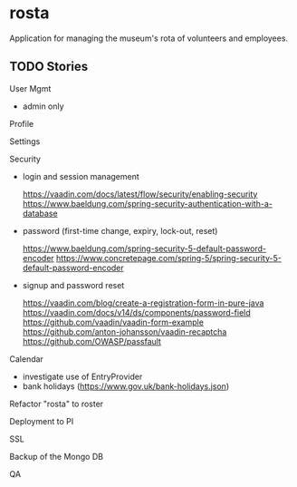 # rosta
Application for managing the museum's rota of volunteers and employees.

## TODO Stories

User Mgmt
- admin only

Profile

Settings

Security
- login and session management

    https://vaadin.com/docs/latest/flow/security/enabling-security
    https://www.baeldung.com/spring-security-authentication-with-a-database
- password (first-time change, expiry, lock-out, reset)

    https://www.baeldung.com/spring-security-5-default-password-encoder
    https://www.concretepage.com/spring-5/spring-security-5-default-password-encoder
- signup and password reset

    https://vaadin.com/blog/create-a-registration-form-in-pure-java
    https://vaadin.com/docs/v14/ds/components/password-field
    https://github.com/vaadin/vaadin-form-example
    https://github.com/anton-johansson/vaadin-recaptcha
    https://github.com/OWASP/passfault

Calendar
- investigate use of EntryProvider
- bank holidays (https://www.gov.uk/bank-holidays.json)

Refactor "rosta" to roster

Deployment to PI

SSL

Backup of the Mongo DB

QA
